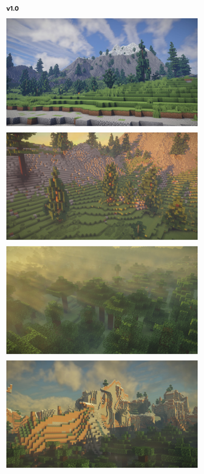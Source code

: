 ### v1.0

![v1.0](https://raw.githubusercontent.com/rre36/glProjectsWeb/gh-pages/img/ushader_1_a.jpg)

![v1.0](https://raw.githubusercontent.com/rre36/glProjectsWeb/gh-pages/img/ushader_1_b.jpg)

![v1.0](https://raw.githubusercontent.com/rre36/glProjectsWeb/gh-pages/img/ushader_1_c.jpg)

![v1.0](https://raw.githubusercontent.com/rre36/glProjectsWeb/gh-pages/img/ushader_1_d.jpg)